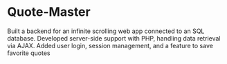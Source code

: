 # Quote-Master
Built a backend for an infinite scrolling web app connected to an SQL database. Developed server-side support with PHP, handling data retrieval via AJAX. Added user login, session management, and a feature to save favorite quotes
